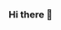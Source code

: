 ### Hi there 👋

<!--
**je-audit/je-audit** is a ✨ _special_ ✨ repository because its `README.md` (this file) appears on your GitHub profile.

Here are some ideas to get you started:

- 🔭 I’m currently working on Check some Reports as part of my rol as Riskt Technoogical Auditor
- 🌱 I’m currently learning a lot of stuff 
- 👯 I’m looking to collaborate on Open projects in Java, NodeJs and Python
- 🤔 I’m looking for help with learning Rust
- 💬 Ask me about Oracle SQL, Java 
- 📫 How to reach me: Here on Github
- ⚡ Fun fact: I almost drowned once and now swim at least 1 km at week.
-->
